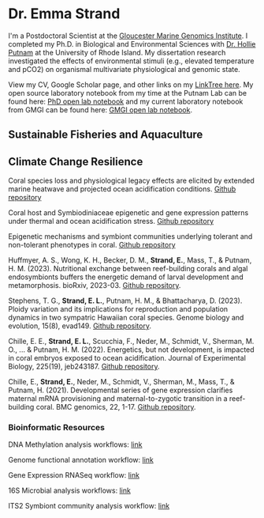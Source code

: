 # Dr. Emma Strand

I'm a Postdoctoral Scientist at the [Gloucester Marine Genomics Institute](https://gmgi.org/). I completed my Ph.D. in Biological and Environmental Sciences with [Dr. Hollie Putnam](http://putnamlab.com/) at the University of Rhode Island. My dissertation research investigated the effects of environmental stimuli (e.g., elevated temperature and pCO2) on organismal multivariate physiological and genomic state. 

View my CV, Google Scholar page, and other links on my [LinkTree here](https://linktr.ee/emmastrand). My open source laboratory notebook from my time at the Putnam Lab can be found here: [PhD open lab notebook](https://emmastrand.github.io/EmmaStrand_Notebook) and my current laboratory notebook from GMGI can be found here: [GMGI open lab notebook](https://github.com/emmastrand/GMGI_Notebook). 

## Sustainable Fisheries and Aquaculture



## Climate Change Resilience

Coral species loss and physiological legacy effects are elicited by extended marine heatwave and projected ocean acidification conditions. [Github repository](https://github.com/hputnam/Acclim_Dynamics)

Coral host and Symbiodiniaceae epigenetic and gene expression patterns under thermal and ocean acidification stress. [Github repository](https://github.com/emmastrand/Acclim_Dynamics_molecular)

Epigenetic mechanisms and symbiont communities underlying tolerant and non-tolerant phenotypes in coral. [Github repository](https://github.com/hputnam/HI_Bleaching_Timeseries/tree/main/Dec-July-2019-analysis)

Huffmyer, A. S., Wong, K. H., Becker, D. M., **Strand, E.**, Mass, T., & Putnam, H. M. (2023). Nutritional exchange between reef-building corals and algal endosymbionts buffers the energetic demand of larval development and metamorphosis. bioRxiv, 2023-03. [Github repository](https://github.com/AHuffmyer/EarlyLifeHistory_Energetics). 

Stephens, T. G., **Strand, E. L.**, Putnam, H. M., & Bhattacharya, D. (2023). Ploidy variation and its implications for reproduction and population dynamics in two sympatric Hawaiian coral species. Genome biology and evolution, 15(8), evad149. [Github repository](https://github.com/TimothyStephens/Kaneohe_Bay_coral_2018_PopGen). 

Chille, E. E., **Strand, E. L.**, Scucchia, F., Neder, M., Schmidt, V., Sherman, M. O., ... & Putnam, H. M. (2022). Energetics, but not development, is impacted in coral embryos exposed to ocean acidification. Journal of Experimental Biology, 225(19), jeb243187. [Github repository](https://github.com/echille/Mcapitata_OA_Developmental_Gene_Expression_Timeseries). 

Chille, E., **Strand, E.**, Neder, M., Schmidt, V., Sherman, M., Mass, T., & Putnam, H. (2021). Developmental series of gene expression clarifies maternal mRNA provisioning and maternal-to-zygotic transition in a reef-building coral. BMC genomics, 22, 1-17. [Github repository](https://github.com/echille/Mcapitata_Developmental_Gene_Expression_Timeseries). 

### Bioinformatic Resources

DNA Methylation analysis workflows: [link](https://github.com/emmastrand/EmmaStrand_Notebook/blob/master/_posts/2022-08-24-DNA-Methylation-Analysis-Central-Working-Document.md) 

Genome functional annotation workflow: [link](https://github.com/emmastrand/EmmaStrand_Notebook/blob/master/_posts/2022-11-02-M.capitata-Genome-v3-Functional-Annotation.md)

Gene Expression RNASeq workflow: [link](https://github.com/emmastrand/EmmaStrand_Notebook/blob/master/_posts/2022-02-03-KBay-Bleaching-Pairs-RNASeq-Pipeline-Analysis.md)

16S Microbial analysis workflows: [link](https://github.com/emmastrand/EmmaStrand_Notebook/blob/master/_posts/2022-02-22-16S-Analysis-Central-Working-Document.md)

ITS2 Symbiont community analysis workflow: [link](https://github.com/emmastrand/EmmaStrand_Notebook/blob/master/_posts/2022-07-05-Holobiont-Integration-ITS2-Pipeline-2022.md)






